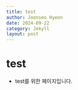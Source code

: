 ```yaml
---
title: test
author: Joonseo Hyeon
date: 2024-09-22
category: Jekyll
layout: post
---
```


# test

- test를 위한 페이지입니다.
